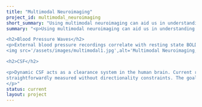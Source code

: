 ```yaml
---
title: "Multimodal Neuroimaging"
project_id: multimodal_neuroimaging
short_summary: "Using multimodal neuroimaging can aid us in understanding human cognitive functions. In SFIM, we work to integrate across numerous modalities, including EEG, CSF and physiological measures."
summary: "<p>Using multimodal neuroimaging can aid us in understanding human cognitive functions. In SFIM, we work to integrate across numerous modalities, including EEG, CSF and physiological measures.</p>

<h2>Blood Pressure Waves</h2>
<p>External blood pressure recordings correlate with resting state BOLD signals recorded simultaneously, this correlation has a certain structure at group level, this spatial structure resembles to functional networks and temporal arrival time peaks earlier in primary cortices then spreads around all cortical areas and moves to the posterior part of the brain indicating the cerebral pathway of blood inflow and outflow. Primary cortices are metabolically more active and often more densely vascularized and have more localized blood flow than association cortices, which makes those areas more sensitive to blood pressure changes. This physiological pattern overlaps visual and motor areas that widely studied, and it has significant contribution to BOLD signal. Here we show a strong physiological confound which is happening in slow BOLD (0.01-0.1Hz) frequency range and not only specific to high frequency range (~ 0.3Hz breathing ~ 1 Hz cardiac).  This finding shows the MAP. We’re currently working on how much removing these physiological patterns will enhance subsequent functional connectivity and task-based activation results.</p>
<img src='/assets/images/multimodal1.jpg',alt='Multimodal Neuroimaging, Figure 1'>

<h2>CSF</h2>

<p>Dynamic CSF acts as a clearance system in the human brain. Current research has particularly focused on quantifying changes of CSF flow during sleep and brain activity and found dynamic changes of CSF during task activation1,2,3. Most functional CSF tracking with fMRI has focused on CSF flow1,4. But, CSF flow imaging is challenged by low velocities and directional dependencies - making imaging sensitivity and efficiency difficult. CSF volume may be more
straightforwardly measured without directionality constraints. The goal of this work is to develop, implement, and validate a new imaging approach to quantify functional changes of CSF volume across the human brain using multi-echo and multi-inversion fMRI data. 
</p>"
status: current
layout: project
---
```

